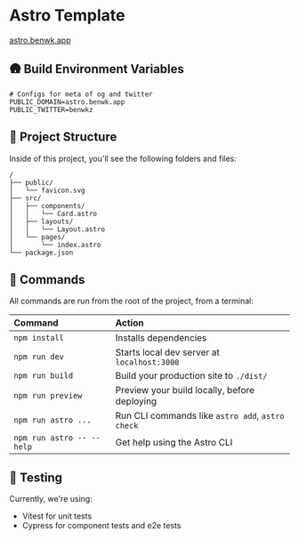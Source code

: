 # Astro Template

[astro.benwk.app](https://astro.benwk.app)

## 🛖 Build Environment Variables

```shell
# Configs for meta of og and twitter
PUBLIC_DOMAIN=astro.benwk.app
PUBLIC_TWITTER=benwkz
```

## 🚀 Project Structure

Inside of this project, you'll see the following folders and files:

```
/
├── public/
│   └── favicon.svg
├── src/
│   ├── components/
│   │   └── Card.astro
│   ├── layouts/
│   │   └── Layout.astro
│   └── pages/
│       └── index.astro
└── package.json
```

## 🧞 Commands

All commands are run from the root of the project, from a terminal:

| Command                   | Action                                           |
| :------------------------ | :----------------------------------------------- |
| `npm install`             | Installs dependencies                            |
| `npm run dev`             | Starts local dev server at `localhost:3000`      |
| `npm run build`           | Build your production site to `./dist/`          |
| `npm run preview`         | Preview your build locally, before deploying     |
| `npm run astro ...`       | Run CLI commands like `astro add`, `astro check` |
| `npm run astro -- --help` | Get help using the Astro CLI                     |

## 🧪 Testing

Currently, we're using:

- Vitest for unit tests
- Cypress for component tests and e2e tests
